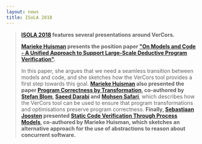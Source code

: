 ```yaml
---
layout: news
title: ISoLA 2018
---
```

> **[ISOLA 2018](http://www.isola-conference.org/isola2018/) features several presentations around VerCors.**
>
> **[Marieke Huisman](http://wwwhome.ewi.utwente.nl/~marieke/) presents the position paper ["On Models and Code - A Unified Approach to Support Large-Scale Deductive Program Verification"](https://www.springerprofessional.de/en/on-models-and-code/16231482).**
>
> In this paper, she argues that we need a seamless transition between models and code, and she sketches how the VerCors tool provides a first step towards this goal.
> **[Marieke Huisman](http://wwwhome.ewi.utwente.nl/~marieke/) also presented the paper [Program Correctness by Transformation](https://research.utwente.nl/en/publications/program-correctness-by-transformation), co-authored by [Stefan Blom](https://scholar.google.com/citations?user=zEUh__sAAAAJ&hl=en), [Saeed Darabi](http://wwwhome.ewi.utwente.nl/~darabis/) and <a href="" target="_blank">Mohsen Safari</a>**, which describes how the VerCors tool can be used to ensure that program transformations and optimisations preserve program correctness.
> **Finally, [Sebastiaan Joosten](http://sjcjoosten.nl) presented [Static Code Verification Through Process Models](https://research.utwente.nl/en/publications/static-code-verification-through-process-models), co-authored by Marieke Huisman, which sketches an alternative approach for the use of abstractions to reason about concurrent software.**
